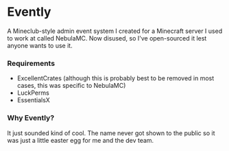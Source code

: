 # Evently
A Mineclub-style admin event system I created for a Minecraft server I used to work at called NebulaMC. Now disused, so I've open-sourced it lest anyone wants to use it.

### Requirements
- ExcellentCrates (although this is probably best to be removed in most cases, this was specific to NebulaMC)
- LuckPerms
- EssentialsX

### Why Evently?
It just sounded kind of cool. The name never got shown to the public so it was just a little easter egg for me and the dev team.
